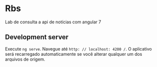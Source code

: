 # Rbs
Lab de consulta a api de notícias com angular 7

## Development server

Execute `ng serve`. Navegue até `http: // localhost: 4200 /`. O aplicativo será recarregado automaticamente se você alterar qualquer um dos arquivos de origem.
